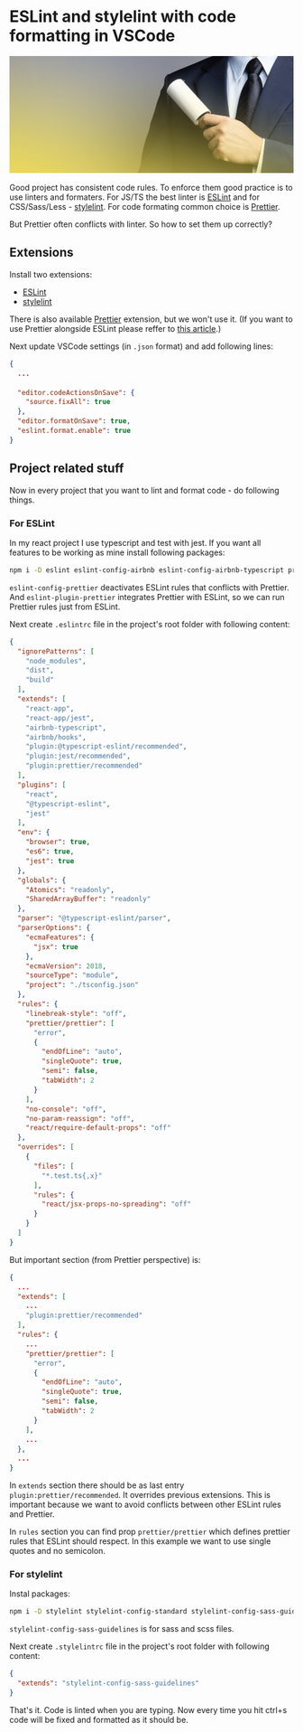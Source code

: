 # ESLint and stylelint with code formatting in VSCode

![linter](./assets/2021-05-13.jpeg)

Good project has consistent code rules. To enforce them good practice is to use linters and formaters. For JS/TS the best linter is [ESLint](https://eslint.org/) and for CSS/Sass/Less - [stylelint](https://stylelint.io/). For code formating common choice is [Prettier](https://prettier.io/).

But Prettier often conflicts with linter. So how to set them up correctly?

## Extensions

Install two extensions:
- [ESLint](https://marketplace.visualstudio.com/items?itemName=dbaeumer.vscode-eslint)
- [stylelint](https://marketplace.visualstudio.com/items?itemName=stylelint.vscode-stylelint)

There is also available [Prettier](https://marketplace.visualstudio.com/items?itemName=esbenp.prettier-vscode) extension, but we won't use it. (If you want to use Prettier alongside ESLint please reffer to [this article](https://blog.theodo.com/2019/08/empower-your-dev-environment-with-eslint-prettier-and-editorconfig-with-no-conflicts/).)

Next update VSCode settings (in `.json` format) and add following lines:

```json
{
  ...

  "editor.codeActionsOnSave": {
    "source.fixAll": true
  },
  "editor.formatOnSave": true,
  "eslint.format.enable": true
}
```

## Project related stuff

Now in every project that you want to lint and format code - do following things.

### For ESLint

In my react project I use typescript and test with jest. If you want all features to be working as mine install following packages:

```sh
npm i -D eslint eslint-config-airbnb eslint-config-airbnb-typescript prettier eslint-config-prettier eslint-plugin-prettier eslint-plugin-import eslint-plugin-jest eslint-plugin-jsx-a11y eslint-plugin-react eslint-plugin-react-hooks
```

`eslint-config-prettier` deactivates ESLint rules that conflicts with Prettier. And `eslint-plugin-prettier` integrates Prettier with ESLint, so we can run Prettier rules just from ESLint.

Next create `.eslintrc` file in the project's root folder with following content:

```json
{
  "ignorePatterns": [
    "node_modules",
    "dist",
    "build"
  ],
  "extends": [
    "react-app",
    "react-app/jest",
    "airbnb-typescript",
    "airbnb/hooks",
    "plugin:@typescript-eslint/recommended",
    "plugin:jest/recommended",
    "plugin:prettier/recommended"
  ],
  "plugins": [
    "react",
    "@typescript-eslint",
    "jest"
  ],
  "env": {
    "browser": true,
    "es6": true,
    "jest": true
  },
  "globals": {
    "Atomics": "readonly",
    "SharedArrayBuffer": "readonly"
  },
  "parser": "@typescript-eslint/parser",
  "parserOptions": {
    "ecmaFeatures": {
      "jsx": true
    },
    "ecmaVersion": 2018,
    "sourceType": "module",
    "project": "./tsconfig.json"
  },
  "rules": {
    "linebreak-style": "off",
    "prettier/prettier": [
      "error",
      {
        "endOfLine": "auto",
        "singleQuote": true,
        "semi": false,
        "tabWidth": 2
      }
    ],
    "no-console": "off",
    "no-param-reassign": "off",
    "react/require-default-props": "off"
  },
  "overrides": [
    {
      "files": [
        "*.test.ts{,x}"
      ],
      "rules": {
        "react/jsx-props-no-spreading": "off"
      }
    }
  ]
}
```

But important section (from Prettier perspective) is:

```json
{
  ...
  "extends": [
    ...
    "plugin:prettier/recommended"
  ],
  "rules": {
    ...
    "prettier/prettier": [
      "error",
      {
        "endOfLine": "auto",
        "singleQuote": true,
        "semi": false,
        "tabWidth": 2
      }
    ],
    ...
  },
  ...
}
```

In `extends` section there should be as last entry `plugin:prettier/recommended`. It overrides previous extensions. This is important because we want to avoid conflicts between other ESLint rules and Prettier.

In `rules` section you can find prop `prettier/prettier` which defines prettier rules that ESLint should respect. In this example we want to use single quotes and no semicolon.

### For stylelint

Instal packages:

```sh
npm i -D stylelint stylelint-config-standard stylelint-config-sass-guidelines
```

`stylelint-config-sass-guidelines` is for sass and scss files.

Next create `.stylelintrc` file in the project's root folder with following content:

```json
{
  "extends": "stylelint-config-sass-guidelines"
}
```

That's it. Code is linted when you are typing. Now every time you hit ctrl+s code will be fixed and formatted as it should be.
